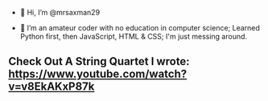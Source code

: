 - 👋 Hi, I’m @mrsaxman29

- 🌱 I’m an amateur coder with no education in computer science; Learned Python first, then JavaScript, HTML & CSS; I'm just messing around. 

## Check Out A String Quartet I wrote: https://www.youtube.com/watch?v=v8EkAKxP87k

